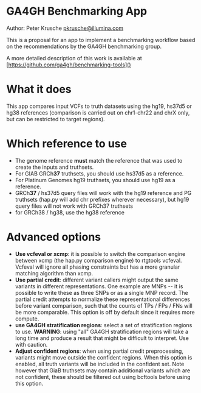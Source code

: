 # GA4GH Benchmarking App 

Author: Peter Krusche <pkrusche@illumina.com>

This is a proposal for an app to implement a benchmarking workflow based on the recommendations by the
GA4GH benchmarking group.

A more detailed description of this work is available at [https://github.com/ga4gh/benchmarking-tools]()

# What it does

This app compares input VCFs to truth datasets using the hg19, hs37d5 or hg38 references
(comparison is carried out on chr1-chr22 and chrX only, but can be restricted to target regions).

# Which reference to use

* The genome reference **must** match the reference that was used to create the inputs and truthsets. 
* For GIAB GRCh**37** truthsets, you should use hs37d5 as a reference.
* For Platinum Genomes hg19 truthsets, you should use hg19 as a reference.
* GRCh**37** / hs37d5 query files will work with the hg19 reference and PG truthsets (hap.py will add chr prefixes wherever necessary), but hg19 query files will not work with GRCh37 truthsets
* for GRCh38 / hg38, use the hg38 reference

# Advanced options

*  **Use vcfeval or xcmp**: it is possible to switch the comparison engine between xcmp (the hap.py comparison engine)
   to rtgtools vcfeval. Vcfeval will ignore all phasing constraints but has a more granular matching algorithm than
   xcmp.
*  **Use partial credit**: different variant callers might output the same variants in different
   representations. One example are MNPs -- it is possible to write these as three SNPs or as a single
   MNP record. The partial credit attempts to normalize these representational differences before
   variant comparison, such that the counts of TPs / FPs / FNs will be more comparable. This option is off by default
   since it requires more compute.
* **use GA4GH stratification regions**: select a set of stratification regions to use. **WARNING**: using "all" GA4GH stratification
  regions will take a long time and produce a result that might be difficult to interpret. Use with caution.
* **Adjust confident regions**: when using partial credit preprocessing, variants might move outside the confident regions.
  When this option is enabled, all truth variants will be included in the confident set. Note however that GiaB truthsets
  may contain additional variants which are not confident, these should be filtered out using bcftools before using this
  option.